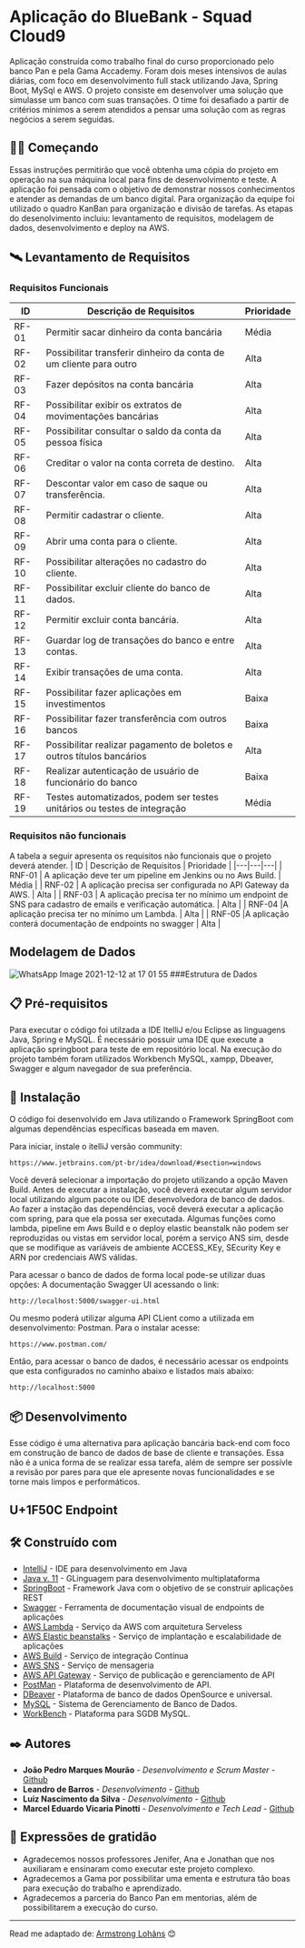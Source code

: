 # Aplicação do BlueBank - Squad Cloud9 

Aplicação construída como trabalho final do curso proporcionado pelo banco Pan e pela Gama Accademy. Foram dois meses intensivos de aulas diárias, com foco em desenvolvimento full stack utilizando Java, Spring Boot, MySql e AWS. O projeto consiste em desenvolver uma solução que simulasse um banco com suas transações. O time foi desafiado a partir de critérios mínimos a serem atendidos a pensar uma solução com as regras negócios a serem seguidas.

## 👨‍💻 Começando

Essas instruções permitirão que você obtenha uma cópia do projeto em operação na sua máquina local para fins de desenvolvimento e teste. A aplicação foi pensada com o objetivo de demonstrar nossos conhecimentos e atender as demandas de um banco digital. Para organização da equipe foi utilizado o quadro KanBan para organização e divisão de tarefas. As etapas do desenolvimento incluiu: levantamento de requisitos, modelagem de dados, desenvolvimento e deploy na AWS.

## &#128752; Levantamento de Requisitos 

### Requisitos Funcionais
 | ID | Descrição de Requisitos | Prioridade |
 |---|---|---|
   | RF-01 | Permitir sacar dinheiro da conta bancária 	 |  Média |
   | RF-02 | Possibilitar transferir dinheiro da conta de um cliente para outro |  Alta |
   | RF-03 | Fazer depósitos na conta bancária |  Alta |
   | RF-04 | Possibilitar exibir os extratos de movimentações bancárias	|  Alta |
   | RF-05 | Possibilitar consultar o saldo da conta da pessoa física |  Alta |
   | RF-06 | Creditar o valor na conta correta de destino. |  Alta |
   | RF-07 | Descontar valor em caso de saque ou transferência.|  Alta |
   | RF-08 | Permitir cadastrar o cliente.|  Alta |
   | RF-09 | Abrir uma conta para o cliente. |  Alta |
   | RF-10 | Possibilitar alterações no cadastro do cliente. |  Alta |
   | RF-11 | Possibilitar excluir cliente do banco de dados. |  Alta |
   | RF-12 | Permitir excluir conta bancária. |  Alta |
   | RF-13 | Guardar log de transações do banco e entre contas. |  Alta |
   | RF-14 | Exibir transações de uma conta.  |  Alta |
   | RF-15 | Possibilitar fazer aplicações em investimentos	|  Baixa |
   | RF-16 | Possibilitar fazer transferência com outros bancos |  Baixa |
   | RF-17 | Possibilitar realizar pagamento de boletos e outros títulos bancários |  Alta |
   | RF-18 | Realizar autenticação de usuário de funcionário do banco |  Baixa |
   | RF-19 | Testes automatizados, podem ser testes unitários ou testes de integração |  Média |

### Requisitos não funcionais
A tabela a seguir apresenta os requisitos não funcionais que o projeto deverá atender.
   | ID | Descrição de Requisitos | Prioridade |
   |---|---|---|
   | RNF-01 | A aplicação deve ter um pipeline em Jenkins ou no Aws Build.	 |  Média |
   | RNF-02 | A aplicação precisa ser configurada no API Gateway da AWS. |  Alta |
   | RNF-03 | A aplicação precisa ter no mínimo um endpoint de SNS para cadastro de emails e verificação automática. |  Alta |
   | RNF-04 |A aplicação precisa ter no mínimo um Lambda.	|  Alta |
   | RNF-05 |A aplicação conterá documentação de endpoints no swagger	|  Alta |
 
 ## Modelagem de Dados
 ![WhatsApp Image 2021-12-12 at 17 01 55](https://user-images.githubusercontent.com/64924032/145727985-f7137342-7a24-4a5f-8e2a-7a26a257e94e.jpeg)
###Estrutura de Dados

## 📋 Pré-requisitos

Para executar o código foi utilzada a IDE ItelliJ e/ou Eclipse as linguagens Java, Spring e MySQL. É necessário possuir uma IDE que execute a aplicação springboot para teste de em repositório local. Na execução do projeto também foram utilizados Workbench MySQL, xampp, Dbeaver, Swagger e algum navegador de sua preferência.



## 🔧 Instalação

O código foi desenvolvido em Java utilizando o Framework SpringBoot com algumas dependências específicas baseada em maven.

Para iniciar, instale o itelliJ versão community:

```
https://www.jetbrains.com/pt-br/idea/download/#section=windows
```

Você deverá selecionar a importação do projeto utilizando a opção Maven Build.
Antes de executar a instalação, você deverá executar algum servidor local utilizando algum pacote ou IDE desenvolvedora de banco de dados. 
Ao fazer a instação das dependências, você deverá executar a aplicação com spring, para que ela possa ser executada. 
Algumas funções como lambda, pipeline em Aws Build e o deploy elastic beanstalk não podem ser reproduzidas ou vistas em servidor local, porém a serviço ANS sim, desde que se modifique as variáveis de ambiente ACCESS_KEy, SEcurity Key e ARN por credenciais AWS válidas.

Para acessar o banco de dados de forma local pode-se utilizar duas opções:
A documentação Swagger UI acessando o link:

```
http://localhost:5000/swagger-ui.html
```

Ou mesmo poderá utilizar alguma API CLient como a utilizada em desenvolvimento: Postman.
Para o instalar acesse:
```
https://www.postman.com/
```

Então, para acessar o banco de dados, é necessário acessar os endpoints que esta configurados no caminho abaixo e listados mais abaixo:
```
http://localhost:5000
```
## 📦 Desenvolvimento

Esse código é uma alternativa para  aplicação bancária back-end com foco em construção de banco de dados de base de cliente e transações. Essa não é a unica forma de se realizar essa tarefa, além de sempre ser possívle a revisão por pares para que ele apresente novas funcionalidades e se torne mais limpos e performáticos.

## U+1F50C	 Endpoint




## 🛠️ Construído com


* [IntelliJ](https://www.jetbrains.com/pt-br/idea/download/#section=windows) - IDE para desenvolvimento em Java 
* [Java v. 11](https://www.java.com/pt-BR/) - GLinguagem para desenvolvimento multiplataforma
* [SpringBoot](https://spring.io/projects/spring-boot) - Framework Java com o objetivo de se construir aplicações REST
* [Swagger](https://swagger.io/tools/swagger-ui/) - Ferramenta de documentação visual de endpoints de aplicações
* [AWS Lambda](https://aws.amazon.com/pt/lambda/?nc2=type_a) - Serviço da AWS com arquitetura Serveless
* [AWS Elastic beanstalks](https://aws.amazon.com/pt/elasticbeanstalk/) - Serviço de implantação e escalabilidade de aplicações 
* [AWS Build](https://aws.amazon.com/pt/codebuild/) - Serviço de integração Contínua
* [AWS SNS](https://aws.amazon.com/pt/sns/?whats-new-cards.sort-by=item.additionalFields.postDateTime&whats-new-cards.sort-order=desc) - Serviço de mensageria
* [AWS API Gateway](https://aws.amazon.com/pt/api-gateway/) - Serviço de publicação e gerenciamento de API
* [PostMan](https://www.postman.com/) - Plataforma de desenvolvimento de API.
* [DBeaver](https://dbeaver.io/download/) - Plataforma de banco de dados OpenSource e universal.
* [MySQL](https://www.mysql.com/downloads/) - Sistema de Gerenciamento de Banco de Dados.
* [WorkBench](https://dev.mysql.com/downloads/workbench/) - Plataforma para SGDB MySQL.






## ✒️ Autores


* **João Pedro Marques Mourão** - *Desenvolvimento e Scrum Master* - [Github](https://github.com/joaopedro-marques)
* **Leandro de Barros** - *Desenvolvimento* - [Github](https://github.com/leandrobarr)
* **Luiz Nascimento da Silva** - *Desenvolvimento* - [Github](https://github.com/luizns)
* **Marcel Eduardo Vicaria Pinotti** - *Desenvolvimento e Tech Lead* - [Github](https://github.com/marcelpinotti)




## 🎁 Expressões de gratidão


* Agradecemos nossos professores Jenifer, Ana e Jonathan que nos auxiliaram e ensinaram como executar este projeto complexo.
* Agradecemos a Gama por possibilitar uma ementa e estrutura tão boas para execução do trabalho e aprendizado.
* Agradecemos a parceria do Banco Pan em mentorias, além de possibilitarem a execução do curso.


---
Read me adaptado de:
[Armstrong Lohãns](https://gist.github.com/lohhans) 😊
